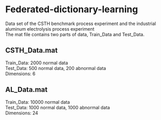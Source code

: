 # Federated-dictionary-learning
Data set of the CSTH benchmark process experiment and the industrial aluminum electrolysis process experiment <br>
The mat file contains two parts of data, Train_Data and Test_Data.
## CSTH_Data.mat
Train_Data: 2000 normal data <br>
Test_Data: 500 normal data, 200 abnormal data <br>
Dimensions: 6
## AL_Data.mat
Train_Data: 10000 normal data <br>
Test_Data: 1000 normal data, 1000 abnormal data <br>
Dimensions: 24

